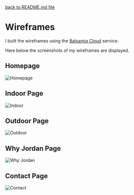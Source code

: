 [back to README.md file](https://github.com/OmarBedawi/Jordans/blob/master/README.md)


# Wireframes


I built the wireframes using the [Balsamiq Cloud](https://balsamiq.cloud/) service.

Here below the screenshots of my wireframes are displayed.


## Homepage
![Homepage](https://raw.githubusercontent.com/OmarBedawi/Jordans/master/readme_files/wireframes_images/1.homepage.png)


## Indoor Page
![Indoor](https://raw.githubusercontent.com/OmarBedawi/Jordans/master/readme_files/wireframes_images/2.register_page.png)


## Outdoor Page
![Outdoor](https://raw.githubusercontent.com/OmarBedawi/Jordans/master/readme_files/wireframes_images/3.login_page.png)


## Why Jordan Page
![Why Jordan](https://raw.githubusercontent.com/OmarBedawi/Jordans/master/readme_files/wireframes_images/4.ebook_page.png)


## Contact Page
![Contact](https://raw.githubusercontent.com/OmarBedawi/Jordans/master/readme_files/wireframes_images/5.ebook_detail_page.png)
